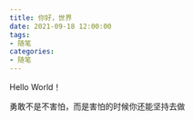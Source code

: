 ```yaml
---
title: 你好，世界
date: 2021-09-18 12:00:00
tags:
- 随笔
categories: 
- 随笔
---
```


Hello World！


勇敢不是不害怕，而是害怕的时候你还能坚持去做